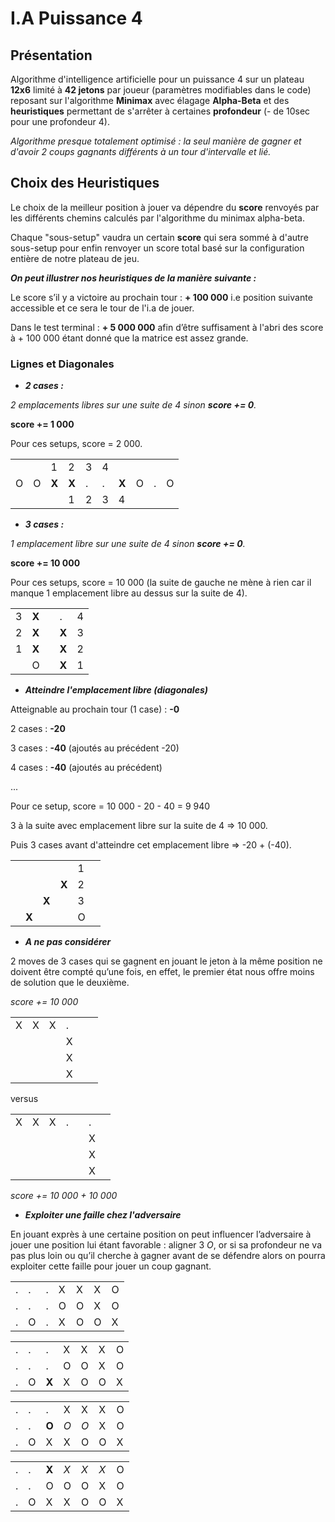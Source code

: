 # I.A Puissance 4

## Présentation

Algorithme d'intelligence artificielle pour un puissance 4 sur un plateau **12x6** limité à **42 jetons** par joueur (paramètres modifiables dans le code) reposant sur l'algorithme **Minimax** avec élagage **Alpha-Beta** et des **heuristiques** permettant de s'arrêter à certaines **profondeur** (- de 10sec pour une profondeur 4).

*Algorithme presque totalement optimisé : la seul manière de gagner et d'avoir 2 coups gagnants différents à un tour d'intervalle et lié.*

## Choix des Heuristiques

Le choix de la meilleur position à jouer va dépendre du **score** renvoyés par les différents chemins calculés par l'algorithme du minimax alpha-beta.

Chaque "sous-setup" vaudra un certain **score** qui sera sommé à d'autre sous-setup pour enfin renvoyer un score total basé sur la configuration entière de notre plateau de jeu.

***On peut illustrer nos heuristiques de la manière suivante :***

Le score s’il y a victoire au prochain tour : **+ 100 000** i.e position suivante accessible et ce sera le tour de l'i.a de jouer.

Dans le test terminal : **+ 5 000 000** afin d’être suffisament à l'abri des score à + 100 000 étant donné que la matrice est assez grande.

### Lignes et Diagonales

* ***2 cases :***

*2 emplacements libres sur une suite de 4 sinon **score += 0**.*

**score += 1 000**

Pour ces setups, score = 2 000.

|   |   |       |       |   |   |       |   |   |   |
|---|---|-------|-------|---|---|-------|---|---|---|
|   |   | 1     | 2     | 3 | 4 |       |   |   |   |
| O | O | **X** | **X** | . | . | **X** | O | . | O |
|   |   |       | 1     | 2 | 3 | 4     |   |   |   |


* ***3 cases :***

*1 emplacement libre sur une suite de 4 sinon **score += 0**.*

**score += 10 000**

Pour ces setups, score = 10 000 (la suite de gauche ne mène à rien car il manque 1 emplacement libre au dessus sur la suite de 4).

|   |       |   |       |   |
|---|-------|---|-------|---|
| 3 | **X** |   | .     | 4 |
| 2 | **X** |   | **X** | 3 |
| 1 | **X** |   | **X** | 2 |
|   | O     |   | **X** | 1 |


* ***Atteindre l'emplacement libre (diagonales)***

Atteignable au prochain tour (1 case) : **-0**

2 cases : **-20**

3 cases : **-40** (ajoutés au précédent -20)

4 cases : **-40** (ajoutés au précédent)

...

Pour ce setup, score = 10 000 - 20 - 40 = 9 940

3 à la suite avec emplacement libre sur la suite de 4 => 10 000.

Puis 3 cases avant d'atteindre cet emplacement libre => -20 + (-40). 

|   |       |       |       |   |   |
|---|-------|-------|-------|---|---|
|   |       |       |       | 1 |   |
|   |       |       | **X** | 2 |   |
|   |       | **X** |       | 3 |   |
|   | **X** |       |       | O |   |


* ***A ne pas considérer***

2 moves de 3 cases qui se gagnent en jouant le jeton à la même position ne doivent être compté qu’une fois, en effet, le premier état nous offre moins de solution que le deuxième.

*score += 10 000*

|   |   |   |   |   |   |
|---|---|---|---|---|---|
| X | X | X | . |   |   |
|   |   |   | X |   |   |
|   |   |   | X |   |   |
|   |   |   | X |   |   |

versus

|   |   |   |   |   |   |   |
|---|---|---|---|---|---|---|
| X | X | X | . |   | . |   |
|   |   |   |   |   | X |   |
|   |   |   |   |   | X |   |
|   |   |   |   |   | X |   |

*score += 10 000 + 10 000*

* ***Exploiter une faille chez l'adversaire***

En jouant exprès à une certaine position on peut influencer l’adversaire à jouer une position lui étant favorable : aligner 3 *O*, or si sa profondeur ne va pas plus loin ou qu’il cherche à gagner avant de se défendre alors on pourra exploiter cette faille pour jouer un coup gagnant.

|   |   |   |   |   |   |   |
|---|---|---|---|---|---|---|
| . | . | . | X | X | X | O |
| . | . | . | O | O | X | O |
| . | O | . | X | O | O | X |

|   |   |       |   |   |   |   |
|---|---|-------|---|---|---|---|
| . | . |   .   | X | X | X | O |
| . | . |   .   | O | O | X | O |
| . | O | **X** | X | O | O | X |

|   |   |       |     |     |   |   |
|---|---|-------|-----|-----|---|---|
| . | . |   .   | X   | X   | X | O |
| . | . | **O** | *O* | *O* | X | O |
| . | O |   X   | X   | O   | O | X |

|   |   |       |     |     |     |   |
|---|---|-------|-----|-----|-----|---|
| . | . | **X** | *X* | *X* | *X* | O |
| . | . |   O   | O   | O   | X   | O |
| . | O |   X   | X   | O   | O   | X |
